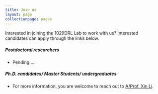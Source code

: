 ```yaml
---
title: Join us
layout: page
collectionpage: pages
---
```

Interested in joining the 1029DRL Lab to work with us? Interested candidates can apply through the links below.

##### Postdoctoral researchers
- Pending ....

##### Ph.D. candidates/ Master Students/ undergraduates 

- For more information, you are welcome to reach out to [A/Prof. Xin Li](http://cs.bit.edu.cn/szdw/jsml/js/lixin/index.htm).

<!--- ##### Current Master's and undergraduates at BIT
- We are glad that you are interested in research, although sadly we have a limited number of spots for Master's and undergraduate researchers. You are welcome to reach out to [A/Prof. Xin Li](http://cs.bit.edu.cn/szdw/jsml/js/lixin/index.htm) and ask about opportunities. 
##### Visitors, research assistants, and summer interns
- Unfortunately, the lab does not offer positions for research assistants or summer interns. We also cannot host visiting researchers. --->
